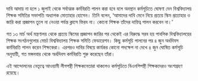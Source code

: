 দাবি আদায় না হলে ১ জুলাই থেকে সর্বাত্মক কর্মবিরতি পালন করা হবে বলে অবস্থান কর্মসূচিতে ঘোষণা দেন বিশ্ববিদ্যালয় শিক্ষক সমিতির সভাপতি অধ্যাপক মোতাহার হোসেন। তিনি বলেন, ‘আমাদের দাবি মেনে নিয়ে প্রত্যয় স্কিম প্রত্যাহার ও জারি করা প্রজ্ঞাপন তুলে না নেওয়া পর্যন্ত ক্লাসে ফিরব না। কোনো শিক্ষক তাঁদের দায়িত্ব পালন করবেন না।’

গত ১৩ মার্চ অর্থ মন্ত্রণালয় থেকে প্রত্যয় স্কিমের প্রজ্ঞাপন জারির পর থেকেই এর বিরুদ্ধে সরব হয় পাবলিক বিশ্ববিদ্যালয়ের শিক্ষক সংগঠনগুলোর মোর্চা বিশ্ববিদ্যালয় শিক্ষক সমিতি ফেডারেশন। কিছু কর্মসূচি পালনের পর ৪ জুন অর্ধদিবস কর্মবিরতি পালন করেন শিক্ষকেরা। এরপরও দাবির বিষয়ে কার্যকর কোনো পদক্ষেপ না দেখে ৪ জুন ঘোষিত কর্মসূচি অনুযায়ী, গত মঙ্গলবার থেকে অর্ধদিবস কর্মবিরতি শুরু করেছেন তাঁরা।

এই আন্দোলনের নেতৃত্বে আওয়ামী লীগপন্থী শিক্ষকনেতারা থাকলেও কর্মসূচিতে বিএনপিপন্থী শিক্ষকদেরও অংশগ্রহণ রয়েছে।
